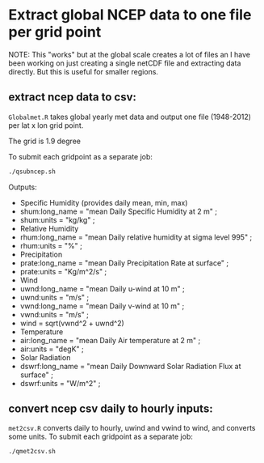 # Extract global NCEP data to one file per grid point

NOTE: This "works" but at the global scale creates a lot of files an I have been working on just creating a single netCDF file and extracting data directly. But this is useful for smaller regions.


## extract ncep data to csv:

`Globalmet.R` takes global yearly met data and output one file (1948-2012) per lat x lon grid point.

The grid is 1.9 degree

To submit each gridpoint as a separate job:

```bash
./qsubncep.sh
```

Outputs:

* Specific Humidity (provides daily mean, min, max)
 * shum:long_name = "mean Daily Specific Humidity at 2 m" ;
 * shum:units = "kg/kg" ;
* Relative Humidity
 * rhum:long_name = "mean Daily relative humidity at sigma level 995" ;
 * rhum:units = "%" ;
* Precipitation
 * prate:long_name = "mean Daily Precipitation Rate at surface" ;
 * prate:units = "Kg/m^2/s" ;
* Wind
 * uwnd:long_name = "mean Daily u-wind at 10 m" ;
 * uwnd:units = "m/s" ;
 * vwnd:long_name = "mean Daily v-wind at 10 m" ;
 * vwnd:units = "m/s" ;
 * wind = sqrt(vwnd^2 + uwnd^2)
* Temperature
 * air:long_name = "mean Daily Air temperature at 2 m" ;
 * air:units = "degK" ;
* Solar Radiation
 * dswrf:long_name = "mean Daily Downward Solar Radiation Flux at surface" ;
 * dswrf:units = "W/m^2" ;


## convert ncep csv daily to hourly inputs:

`met2csv.R` converts daily to hourly, uwind and vwind to wind, and converts some units. 
To submit each gridpoint as a separate job:

```bash
./qmet2csv.sh
```
